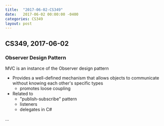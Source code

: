 ```yaml
---
title:  "2017-06-02-CS349"
date:   2017-06-02 00:00:00 -0400
categories: CS349
layout: post
---
```

## CS349, 2017-06-02



### Observer Design Pattern

MVC is an instance of the Observer design pattern

* Provides a well-defined mechanism that allows objects to communicate without knowing each other's specific types
    - promotes loose coupling
* Related to
    - "publish-subscribe" pattern
    - listeners
    - delegates in C#


...